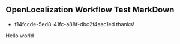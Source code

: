 ## OpenLocalization Workflow Test MarkDown
* f14fccde-5ed8-41fc-a88f-dbc2f4aac1ed 
thanks!

Hello world